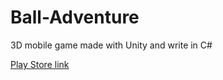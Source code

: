 # Ball-Adventure
3D mobile game made with Unity and write in C#

[Play Store link](https://play.google.com/store/apps/details?id=be.heh.FDVApp.ballAdventure&hl=fr)
